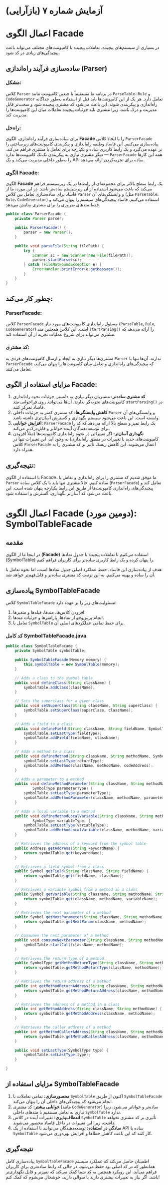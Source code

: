 # آزمایش شماره ۷ (بازآرایی)
# **اعمال الگوی Facade**
در بسیاری از سیستم‌های پیچیده، تعاملات پیچیده با کامپوننت‌های مختلف می‌تواند باعث پیچیدگی‌های زیادی در کد شود. 

## **ساده‌سازی فرآیند راه‌اندازی (Parser)**
### **مشکل:**
کلاس `Parser` در برنامه ما مستقیماً با چندین کامپوننت مانند `ParseTable`، `Rule` و `CodeGenerator` تعامل دارد. هر یک از این کامپوننت‌ها باید قبل از استفاده به‌طور جداگانه راه‌اندازی و پیکربندی شوند. این باعث می‌شود کد مشتری پیچیده شود و سخت‌تر قابل مدیریت و درک باشد، زیرا مشتری باید جزئیات پیچیده تعاملات میان این کامپوننت‌ها را مدیریت کند.

### **راه‌حل:**
برای ساده‌سازی فرآیند راه‌اندازی، الگوی **Facade** را با ایجاد کلاس `ParserFacade` پیاده‌سازی می‌کنیم. این فاساد وظیفه راه‌اندازی و پیکربندی کامپوننت‌های زیرساختی را بر عهده می‌گیرد و یک رابط کاربری ساده و یکپارچه برای تعامل با مشتری فراهم می‌کند. دیگر مشتری نیازی به پیکربندی تک‌تک کامپوننت‌ها ندارد — `ParserFacade` همه این کارها را به‌طور داخلی مدیریت می‌کند و یک API ساده برای تجزیه‌کردن ارائه می‌دهد.

### **الگوی Facade:**
الگوی **Facade** یک رابط سطح بالاتر برای مجموعه‌ای از رابط‌ها در یک زیرسیستم فراهم می‌کند که باعث می‌شود استفاده از آن زیرسیستم ساده‌تر باشد. در این مورد، ما از فاساد برای ساده‌سازی تعامل بین کلاس `Parser` و وابستگی‌های آن (مثل `ParseTable`، `Rule`، `CodeGenerator`) استفاده می‌کنیم. فاساد پیچیدگی‌های سیستم را پنهان می‌کند و فقط متدهای ضروری را برای مشتری نمایش می‌دهد.



```java
public class ParserFacade {
    private Parser parser;

    public ParserFacade() {
        parser = new Parser();
    }

    public void parseFile(String filePath) {
        try {
            Scanner sc = new Scanner(new File(filePath));
            parser.startParse(sc);
        } catch (FileNotFoundException e) {
            ErrorHandler.printError(e.getMessage());
        }
    }
}
```
## چطور کار می‌کند:

### ParserFacade:
کلاس `ParserFacade` مسئول راه‌اندازی کامپوننت‌های مورد نیاز (`ParseTable`, `Rule`, `CodeGenerator`) است. این کلاس همچنین متد `startParsing()` را ارائه می‌دهد که مشتری می‌تواند برای شروع عملیات تجزیه از آن استفاده کند.

### کد مشتری:
مشتری‌ها دیگر نیازی به ایجاد و ارسال کامپوننت‌های فردی به `Parser` ندارند. آن‌ها تنها با `ParserFacade` که پیچیدگی‌های راه‌اندازی و تعامل میان کامپوننت‌ها را پنهان می‌کند، تعامل می‌کنند.

## مزایای استفاده از الگوی Facade:

1. **کد مشتری ساده‌تر:** مشتریان دیگر نیازی به دانستن جزئیات نحوه راه‌اندازی کامپوننت‌های تجزیه‌گر ندارند. آن‌ها می‌توانند روی فراخوانی متد `startParsing()` در فاساد تمرکز کنند.
2. **کاهش وابستگی‌ها:** کد مشتری کمتر به جزئیات داخلی `Parser` و وابستگی‌های آن وابسته است. این باعث می‌شود سیستم نگهداری و گسترش آسان‌تری داشته باشد.
3. **افزایش خوانایی:** `ParserFacade` یک رابط تمیز و سطح بالا ارائه می‌دهد که کد را برای توسعه‌دهندگان آینده خواناتر و قابل‌درک‌تر می‌کند.
4. **نگهداری آسان‌تر:** اگر تغییراتی در نحوه راه‌اندازی کامپوننت‌ها (مثلاً افزودن کامپوننت‌های جدید یا تغییرات در منطق راه‌اندازی) به وجود آید، این تغییرات تنها در کلاس `ParserFacade` اعمال می‌شوند. این کاهش ریسک تأثیر بر کد مشتری را به همراه دارد.

## نتیجه‌گیری:
با استفاده از الگوی Facade، ما موفق شدیم کد مشتری را برای راه‌اندازی و تعامل با `Parser` ساده کنیم. حالا مشتری تنها باید با یک کلاس ساده (`ParserFacade`) تعامل کند و پیچیدگی‌های راه‌اندازی کامپوننت‌ها از طریق این رابط یکپارچه پنهان شده است. این باعث می‌شود کد آسان‌تر نگهداری، گسترش و استفاده شود.



# **اعمال الگوی Facade (دومین مورد): SymbolTableFacade**


## **مقدمه**

در اینجا ما از الگوی **(Facade)** استفاده می‌کنیم تا تعاملات پیچیده با جدول نمادها (SymbolTable) را پنهان کرده و یک رابط کاربری ساده‌تر برای کاربران فراهم کنیم.

هدف از پیاده‌سازی این فاساد، حفظ عملکرد اصلی جدول نمادها است، اما نحوه تعامل با آن را ساده و بهینه می‌کنیم. به این ترتیب کد مشتری ساده‌تر و قابل‌فهم‌تر خواهد شد.


## **پیاده‌سازی SymbolTableFacade**

کلاس `SymbolTableFacade` مسئولیت‌های زیر را بر عهده دارد:

1.  افزودن کلاس‌ها، متدها، فیلدها و متغیرها.
2.  انجام پرس‌وجو از نمادها، پارامترها و جزئیات متدها.
3.  تعامل با `SymbolTable` برای حفظ تمامی عملکردهای اصلی آن.

### **کد کامل SymbolTableFacade.java**
```java
public class SymbolTableFacade {
    private SymbolTable symbolTable;

    public SymbolTableFacade(Memory memory) {
        this.symbolTable = new SymbolTable(memory);
    }

    // Adds a class to the symbol table
    public void defineClass(String className) {
        symbolTable.addClass(className);
    }

    // Sets the superclass for a given class
    public void setSuperClass(String className, String superClass) {
        symbolTable.setSuperClass(superClass, className);
    }

    // Adds a field to a class
    public void defineField(String className, String fieldName, SymbolType fieldType) {
        symbolTable.setLastType(fieldType);
        symbolTable.addField(fieldName, className);
    }

    // Adds a method to a class
    public void defineMethod(String className, String methodName, SymbolType returnType, int codeAddress) {
        symbolTable.setLastType(returnType);
        symbolTable.addMethod(className, methodName, codeAddress);
    }

    // Adds a parameter to a method
    public void defineMethodParameter(String className, String methodName, String parameterName,
            SymbolType parameterType) {
        symbolTable.setLastType(parameterType);
        symbolTable.addMethodParameter(className, methodName, parameterName);
    }

    // Adds a local variable to a method
    public void defineMethodLocalVariable(String className, String methodName, String variableName,
            SymbolType variableType) {
        symbolTable.setLastType(variableType);
        symbolTable.addMethodLocalVariable(className, methodName, variableName);
    }

    // Retrieves the address of a keyword from the symbol table
    public Address getAddress(String keywordName) {
        return symbolTable.get(keywordName);
    }

    // Retrieves a field symbol from a class
    public Symbol getField(String className, String fieldName) {
        return symbolTable.get(fieldName, className);
    }

    // Retrieves a variable symbol from a method in a class
    public Symbol getVariable(String className, String methodName, String variableName) {
        return symbolTable.get(className, methodName, variableName);
    }

    // Retrieves the next parameter of a method
    public Symbol getNextParameter(String className, String methodName) {
        return symbolTable.getNextParam(className, methodName);
    }

    // Consumes the next parameter of a method
    public void consumeNextParameter(String className, String methodName) {
        symbolTable.startCall(className, methodName);
    }

    // Retrieves the return type of a method
    public SymbolType getMethodReturnType(String className, String methodName) {
        return symbolTable.getMethodReturnType(className, methodName);
    }

    // Retrieves the return address of a method
    public int getMethodReturnAddress(String className, String methodName) {
        return symbolTable.getMethodReturnAddress(className, methodName);
    }

    // Retrieves the address of a method in a class
    public int getMethodAddress(String className, String methodName) {
        return symbolTable.getMethodAddress(className, methodName);
    }

    // Retrieves the caller address of a method
    public int getMethodCallerAddress(String className, String methodName) {
        return symbolTable.getMethodCallerAddress(className, methodName);
    }

    public void setLastType(SymbolType type) {
        symbolTable.setLastType(type);
    }

}
```

## مزایای استفاده از SymbolTableFacade

1. **محصورسازی:** تمامی تعاملات با `SymbolTable` اکنون از طریق `SymbolTableFacade` انجام می‌شود که پیچیدگی‌های داخلی آن را پنهان می‌کند.
2. **خوانایی بیشتر:** کد مشتری (مانند `CodeGenerator`) ساده‌تر و خواناتر می‌شود، زیرا نیازی به تعامل مستقیم با متدهای داخلی `SymbolTable` ندارد.
3. **انعطاف‌پذیری:** تغییرات آینده در کلاس `SymbolTable` تأثیری بر کد مشتری نخواهد داشت، زیرا این تغییرات در داخل فاساد محصور می‌شوند.
4. **سادگی در استفاده:** توسعه‌دهندگان می‌توانند با استفاده از یک API ساده با `SymbolTable` کار کنند که این باعث کاهش خطاها و افزایش بهره‌وری می‌شود.

## نتیجه‌گیری

پیاده‌سازی کامل `SymbolTableFacade` اطمینان حاصل می‌کند که عملکرد سیستم همانطور که در کد اصلی بود حفظ می‌شود، در حالی که رابط ساده‌تری برای کاربران فراهم می‌آید. این رویکرد همچنین به کد شما کمک می‌کند که تمیزتر و قابل نگهداری‌تر باشد. اگر نیاز به تغییرات بیشتری دارید یا سوالی دارید، خوشحال می‌شوم که کمک کنم!
